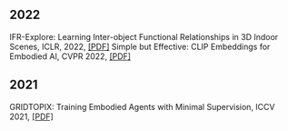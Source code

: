 ## 2022
IFR-Explore: Learning Inter-object Functional Relationships in 3D Indoor Scenes, ICLR, 2022, [[PDF]](https://arxiv.org/pdf/2112.05298.pdf)
Simple but Effective: CLIP Embeddings for Embodied AI, CVPR 2022, [[PDF]](https://arxiv.org/pdf/2111.09888.pdf)

## 2021
GRIDTOPIX: Training Embodied Agents with Minimal Supervision, ICCV 2021, [[PDF]](https://arxiv.org/pdf/2105.00931.pdf)
